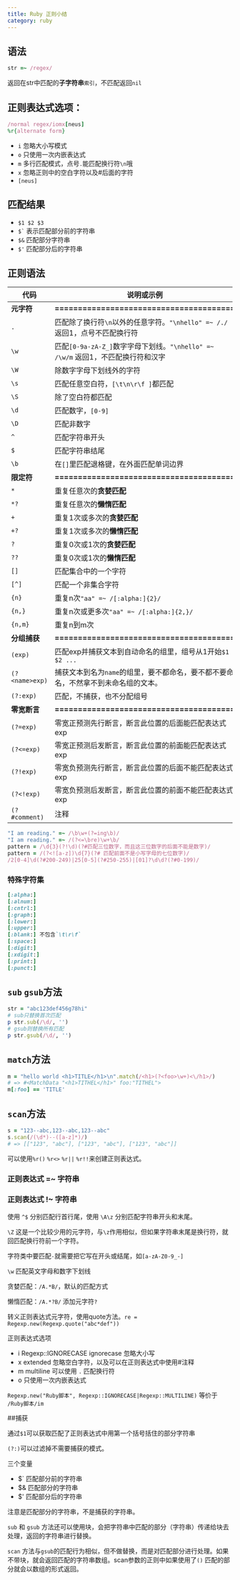 ```yaml
---
title: Ruby 正则小结
category: ruby
---
```


## 语法

~~~ruby
str =~ /regex/
~~~

返回在str中匹配的**子字符串**`索引`，不匹配返回`nil`

## 正则表达式选项：

~~~ruby
/normal regex/iomx[neus]
%r{alternate form}
~~~

- `i` 忽略大小写模式
- `o` 只使用一次内嵌表达式
- `m` 多行匹配模式，点号`.`能匹配换行符`\n`哦
- `x` 忽略正则中的空白字符以及#后面的字符
- `[neus]`

## 匹配结果

- `$1 $2 $3`
- <code>$`</code> 表示匹配部分前的字符串
- `$&` 匹配部分字符串
- `$'` 匹配部分后的字符串

## 正则语法

|代码|说明或示例|
|--|--|
|**元字符**|**=======================================**|
|`.`|匹配除了换行符`\n`以外的任意字符。`"\nhello" =~ /./` 返回1，点号不匹配换行符|
|`\w`|匹配`[0-9a-zA-Z_]`数字字母下划线。`"\nhello" =~ /\w/m` 返回1，不匹配换行符和汉字|
|`\W`|除数字字母下划线外的字符|
|`\s`|匹配任意空白符，`[\t\n\r\f ]`都匹配|
|`\S`|除了空白符都匹配|
|`\d`|匹配数字，`[0-9]`|
|`\D`|匹配非数字|
|`^`|匹配字符串开头|
|`$`|匹配字符串结尾|
|`\b`|在`[]`里匹配退格键，在外面匹配单词边界|
|**限定符**|**=======================================**|
|`*`|重复任意次的**贪婪匹配**|
|`*?`|重复任意次的**懒惰匹配**|
|`+`|重复1次或多次的**贪婪匹配**|
|`+?`|重复1次或多次的**懒惰匹配**|
|`?`|重复0次或1次的**贪婪匹配**|
|`??`|重复0次或1次的**懒惰匹配**|
|`[]`|匹配集合中的一个字符|
|`[^]`|匹配一个非集合字符|
|`{n}`|重复n次`"aa" =~ /[:alpha:]{2}/`|
|`{n,}`|重复n次或更多次`"aa" =~ /[:alpha:]{2,}/`|
|`{n,m}`|重复n到m次|
|**分组捕获**|**=======================================**|
|`(exp)`|匹配exp并捕获文本到自动命名的组里，组号从1开始`$1 $2 ...`|
|`(?<name>exp)`|捕获文本到名为`name`的组里，要不都命名，要不都不要命名，不然拿不到未命名组的文本。|
|`(?:exp)`|匹配，不捕获，也不分配组号|
|**零宽断言**|**=======================================**|
|`(?=exp)` |零宽正预测先行断言，断言此位置的后面能匹配表达式exp|
|`(?<=exp)`|零宽正预测后发断言，断言此位置的前面能匹配表达式exp|
|`(?!exp)` |零宽负预测先行断言，断言此位置的后面不能匹配表达式exp|
|`(?<!exp)`|零宽负预测后发断言，断言此位置的前面不能匹配表达式exp|
|`(?#comment)`|注释|

~~~ruby
"I am reading." =~ /\b\w+(?=ing\b)/
"I am reading." =~ /(?<=\bre)\w+\b/
pattern = /\d{3}(?!\d)(?#匹配三位数字，而且这三位数字的后面不能是数字)/
pattern = /(?<![a-z])\d{7}(?# 匹配前面不是小写字母的七位数字)/
/2[0-4]\d(?#200-249)|25[0-5](?#250-255)|[01]?\d\d?(?#0-199)/
~~~

### 特殊字符集

~~~ruby
[:alpha:]
[:alnum:]
[:cntrl:]
[:graph:]
[:lower:]
[:upper:]
[:blank:] 不包含`\t\r\f`
[:space:]
[:digit:]
[:xdigit:]
[:print:]
[:punct:]
~~~

## `sub` `gsub`方法

~~~ruby
str = "abc123def456g78hi"
# sub只替换首次匹配
p str.sub(/\d/, '')
# gsub则替换所有匹配
p str.gsub(/\d/, '')
~~~

## `match`方法

~~~ruby
m = "hello world <h1>TITLE</h1>\n".match(/<h1>(?<foo>\w+)<\/h1>/)
# => #<MatchData "<h1>TITHEL</h1>" foo:"TITHEL">
m[:foo] == 'TITLE'
~~~

## `scan`方法

~~~ruby
s = "123--abc,123--abc,123--abc"
s.scan(/(\d*)--([a-z]*)/)
# => [["123", "abc"], ["123", "abc"], ["123", "abc"]]
~~~

可以使用`%r()` `%r<>` `%r||` `%r!!`来创建正则表达式。

### 正则表达式 =~ 字符串

### 正则表达式 !~ 字符串

使用 `^$` 分别匹配行首行尾，使用 `\A\z` 分别匹配字符串开头和末尾。

`\Z` 这是一个比较少用的元字符，与`\z`作用相似，但如果字符串末尾是换行符，就回匹配换行符前一个字符。

字符类中要匹配`-`就需要把它写在开头或结尾，如`[a-zA-Z0-9_-]`

`\w` 匹配英文字母和数字下划线

贪婪匹配：`/A.*B/`，默认的匹配方式

懒惰匹配：`/A.*?B/` 添加元字符`?`

转义正则表达式元字符，使用quote方法。`re = Regexp.new(Regexp.quote("abc*def"))`

正则表达式选项

* i Regexp::IGNORECASE ignorecase 忽略大小写
* x extended 忽略空白字符，以及可以在正则表达式中使用#注释
* m multiline 可以使用 `.` 匹配换行符
* o 只使用一次内嵌表达式

`Regexp.new("Ruby脚本", Regexp::IGNORECASE|Regexp::MULTILINE)` 等价于 `/Ruby脚本/im`

##捕获

通过`$1`可以获取匹配了正则表达式中用第一个括号括住的部分字符串

`(?:)`可以过滤掉不需要捕获的模式。

三个变量

* $` 匹配部分前的字符串
* $& 匹配部分的字符串
* $' 匹配部分后的字符串

注意是匹配部分的字符串，不是捕获的字符串。

`sub` 和 `gsub` 方法还可以使用块，会把字符串中匹配的部分（字符串）传递给块去处理，返回的字符串进行替换。

`scan` 方法与`gsub`的匹配行为相似，但不做替换，而是对匹配部分进行处理。如果不带块，就会返回匹配的字符串数组。scan参数的正则中如果使用了`()` 匹配的部分就会以数组的形式返回。
